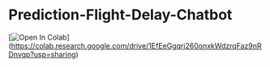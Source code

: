 # Prediction-Flight-Delay-Chatbot
[![Open In Colab](https://colab.research.google.com/assets/colab-badge.svg)]
(https://colab.research.google.com/drive/1EfEeGgqrj260onxkWdzrqFaz9nRDnvqp?usp=sharing)
